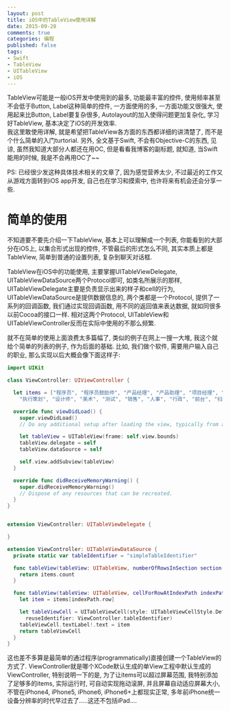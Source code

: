 ```yaml
---
layout: post
title: iOS中的TableView使用详解
date: 2015-09-28
comments: true
categories: 编程
published: false
tags: 
- Swift
- TableView
- UITableView
- iOS
---
```


TableView可能是一般iOS开发中使用到的最多, 功能最丰富的控件, 使用频率甚至不会低于Button, Label这种简单的控件, 一方面使用的多, 一方面功能又很强大, 使用起来比Button, Label要复杂很多, Autolayout的加入使得问题更加复杂化, 学习好TableView, 基本决定了iOS的开发效率.  
我这里敢使用详解, 就是希望把TableView各方面的东西都详细的讲清楚了, 而不是个什么简单的入门turtorial. 另外, 全文基于Swift, 不会有Objective-C的东西, 见谅, 虽然我知道大部分人都还在用OC, 但是看看我博客的副标题, 就知道, 当Swift能用的时候, 我是不会再用OC了~~

PS: 已经很少发这种具体技术相关的文章了, 因为感觉营养太少, 不过最近的工作又从游戏方面转到iOS app开发, 自己也在学习和摸索中, 也许将来有机会还会分享一些.

<!-- more -->

# 简单的使用

不知道要不要先介绍一下TableView, 基本上可以理解成一个列表, 你能看到的大部分在iOS上, 以集合形式出现的控件, 不管最后的形式怎么不同, 其实本质上都是TableView, 简单到普通的设置列表, 复杂到聊天对话框.

TableView在iOS中的功能使用, 主要掌握UITableViewDelegate, UITableViewDataSource两个Protocol即可, 如类名所展示的那样, UITableViewDelegate主要是负责显示出来的样子和cell的行为, UITableViewDataSource是提供数据信息的, 两个类都是一个Protocol, 提供了一系列的回调函数, 我们通过实现回调函数, 用不同的返回值来表达数据, 就如同很多以前Cocoa的接口一样. 相对这两个Protocol, UITableView和UITableViewController反而在实际中使用的不那么频繁.

就不在简单的使用上面浪费太多篇幅了, 类似的例子在网上一搜一大堆, 我这个就给个简单的列表的例子, 作为后面的基础.
比如, 我们做个软件, 需要用户输入自己的职业, 那么实现以后大概会像下面这样子:

~~~swift
import UIKit

class ViewController: UIViewController {

  let items = ["程序员", "程序员鼓励师", "产品经理", "产品助理", "项目经理", "主策划",
    "执行策划", "设计师", "美术", "测试", "销售", "人事", "行政", "前台", "扫地僧"]

  override func viewDidLoad() {
    super.viewDidLoad()
    // Do any additional setup after loading the view, typically from a nib.

    let tableView = UITableView(frame: self.view.bounds)
    tableView.delegate = self
    tableView.dataSource = self

    self.view.addSubview(tableView)
  }

  override func didReceiveMemoryWarning() {
    super.didReceiveMemoryWarning()
    // Dispose of any resources that can be recreated.
  }
}


extension ViewController: UITableViewDelegate {

}

extension ViewController: UITableViewDataSource {
  private static var tableIdentifier = "simpleTableIdentifier"

  func tableView(tableView: UITableView, numberOfRowsInSection section: Int) -> Int {
    return items.count
  }

  func tableView(tableView: UITableView, cellForRowAtIndexPath indexPath: NSIndexPath) -> UITableViewCell {
    let item = items[indexPath.row]

    let tableViewCell = UITableViewCell(style: UITableViewCellStyle.Default,
      reuseIdentifier: ViewController.tableIdentifier)
    tableViewCell.textLabel!.text = item
    return tableViewCell
  }
}
~~~

这也差不多算是最简单的通过程序(programmatically)直接创建一个TableView的方式了. ViewController就是哪个XCode默认生成的单View工程中默认生成的ViewController, 特别说明一下的是, 为了让items可以超过屏幕范围, 我特别添加了足够多的items, 实际运行时, 可自动实现拖动滚屏, 并且屏幕自动适应屏幕大小, 不管在iPhone4, iPhone5, iPhone6, iPhone6+上都现实正常, 多年前iPhone统一设备分辨率的时代早过去了.....这还不包括iPad....
